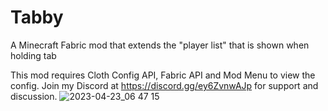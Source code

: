 # Tabby
A Minecraft Fabric mod that extends the "player list" that is shown when holding tab

This mod requires Cloth Config API, Fabric API and Mod Menu to view the config. Join my Discord at https://discord.gg/ey6ZvnwAJp for support and discussion.
![2023-04-23_06 47 15](https://user-images.githubusercontent.com/49851457/233806357-9169f9f4-f63a-483e-ad25-df73d26ee531.png)
